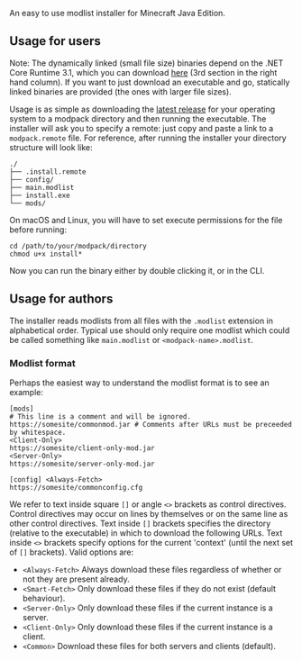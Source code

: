 An easy to use modlist installer for Minecraft Java Edition.

## Usage for users

Note: The dynamically linked (small file size) binaries depend on the .NET Core
Runtime 3.1, which you can download [here](https://dotnet.microsoft.com/download/dotnet-core/3.1)
(3rd section in the right hand column).
If you want to just download an
executable and go, statically linked binaries are provided (the ones with
larger file sizes).

Usage is as simple as downloading the [latest release](https://github.com/rleathart/mcmli/releases)
for your operating system to a modpack directory and then running the executable.
The installer will ask you to specify a remote: just copy and paste a link
to a `modpack.remote` file.
For reference, after running the installer your directory structure will look like:
```
./
├── .install.remote
├── config/
├── main.modlist
├── install.exe
└── mods/
```

On macOS and Linux, you will have to set execute permissions for the file before
running:
```
cd /path/to/your/modpack/directory
chmod u+x install*
```
Now you can run the binary either by double clicking it, or in the CLI.

## Usage for authors

The installer reads modlists from all files with the `.modlist` extension in
alphabetical order. Typical use should only require one modlist which could be
called something like `main.modlist` or `<modpack-name>.modlist`.

### Modlist format

Perhaps the easiest way to understand the modlist format is to see an example:
```
[mods]
# This line is a comment and will be ignored.
https://somesite/commonmod.jar # Comments after URLs must be preceeded by whitespace.
<Client-Only>
https://somesite/client-only-mod.jar
<Server-Only>
https://somesite/server-only-mod.jar

[config] <Always-Fetch>
https://somesite/commonconfig.cfg
```
We refer to text inside square `[]` or angle `<>` brackets as control directives.
Control directives may occur on lines by themselves or on the same line as other
control directives. Text inside `[]` brackets specifies the directory (relative
to the executable) in which to download the following URLs. Text inside `<>`
brackets specify options for the current 'context' (until the next set of `[]`
brackets). Valid options are:
-  `<Always-Fetch>` Always download these files regardless of whether or not
they are present already.
-  `<Smart-Fetch>` Only download these files if they do not exist (default behaviour).
-  `<Server-Only>` Only download these files if the current instance is a server.
-  `<Client-Only>` Only download these files if the current instance is a client.
-  `<Common>` Download these files for both servers and clients (default).
